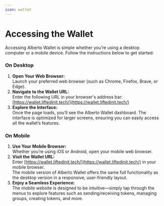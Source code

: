 ```yaml
---
icon: wallet
---
```


# Accessing the Wallet

Accessing Alberto Wallet is simple whether you’re using a desktop computer or a mobile device. Follow the instructions below to get started:

### On Desktop

1. **Open Your Web Browser:**\
   Launch your preferred web browser (such as Chrome, Firefox, Brave, or Edge).
2. **Navigate to the Wallet URL:**\
   Enter the following URL in your browser's address bar:\
   [https://wallet.liftedinit.tech/](https://wallet.liftedinit.tech/)
3. **Explore the Interface:**\
   Once the page loads, you’ll see the Alberto Wallet dashboard. The interface is optimized for larger screens, ensuring you can easily access all the wallet’s features.

### On Mobile

1. **Use Your Mobile Browser:**\
   Whether you’re using iOS or Android, open your mobile web browser.
2. **Visit the Wallet URL:**\
   Enter [https://wallet.liftedinit.tech/](https://wallet.liftedinit.tech/) in your mobile browser.\
   The mobile version of Alberto Wallet offers the same full functionality as the desktop version in a responsive, user-friendly layout.
3. **Enjoy a Seamless Experience:**\
   The mobile website is designed to be intuitive—simply tap through the menus to explore features such as sending/receiving tokens, managing groups, creating tokens, and more.
